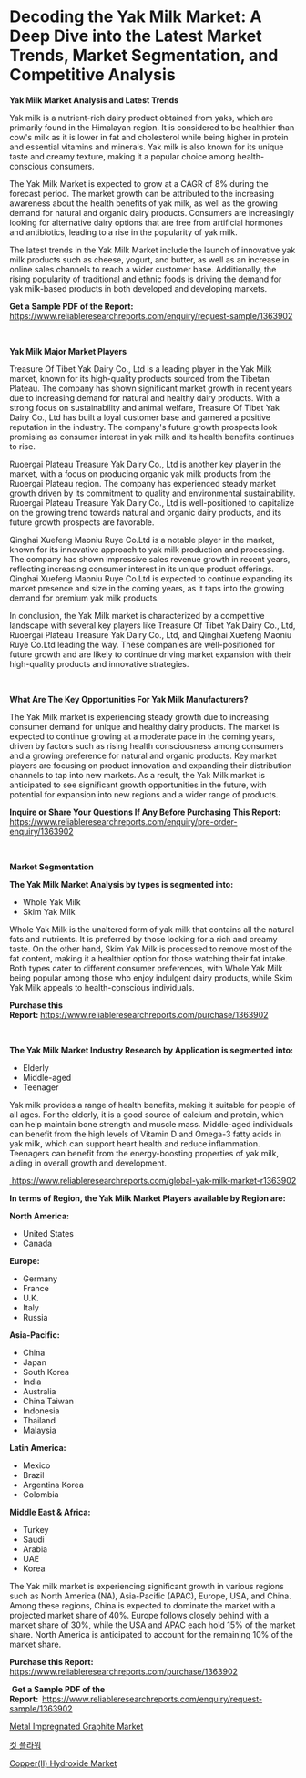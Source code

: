 <p><h1>Decoding the Yak Milk Market: A Deep Dive into the Latest Market Trends, Market Segmentation, and Competitive Analysis</h1></p><p><strong>Yak Milk Market Analysis and Latest Trends</strong></p>
<p><p>Yak milk is a nutrient-rich dairy product obtained from yaks, which are primarily found in the Himalayan region. It is considered to be healthier than cow's milk as it is lower in fat and cholesterol while being higher in protein and essential vitamins and minerals. Yak milk is also known for its unique taste and creamy texture, making it a popular choice among health-conscious consumers.</p><p>The Yak Milk Market is expected to grow at a CAGR of 8% during the forecast period. The market growth can be attributed to the increasing awareness about the health benefits of yak milk, as well as the growing demand for natural and organic dairy products. Consumers are increasingly looking for alternative dairy options that are free from artificial hormones and antibiotics, leading to a rise in the popularity of yak milk.</p><p>The latest trends in the Yak Milk Market include the launch of innovative yak milk products such as cheese, yogurt, and butter, as well as an increase in online sales channels to reach a wider customer base. Additionally, the rising popularity of traditional and ethnic foods is driving the demand for yak milk-based products in both developed and developing markets.</p></p>
<p><strong>Get a Sample PDF of the Report:&nbsp;</strong> <a href="https://www.reliableresearchreports.com/enquiry/request-sample/1363902">https://www.reliableresearchreports.com/enquiry/request-sample/1363902</a></p>
<p>&nbsp;</p>
<p><strong>Yak Milk Major Market Players</strong></p>
<p><p>Treasure Of Tibet Yak Dairy Co., Ltd is a leading player in the Yak Milk market, known for its high-quality products sourced from the Tibetan Plateau. The company has shown significant market growth in recent years due to increasing demand for natural and healthy dairy products. With a strong focus on sustainability and animal welfare, Treasure Of Tibet Yak Dairy Co., Ltd has built a loyal customer base and garnered a positive reputation in the industry. The company's future growth prospects look promising as consumer interest in yak milk and its health benefits continues to rise.</p><p>Ruoergai Plateau Treasure Yak Dairy Co., Ltd is another key player in the market, with a focus on producing organic yak milk products from the Ruoergai Plateau region. The company has experienced steady market growth driven by its commitment to quality and environmental sustainability. Ruoergai Plateau Treasure Yak Dairy Co., Ltd is well-positioned to capitalize on the growing trend towards natural and organic dairy products, and its future growth prospects are favorable.</p><p>Qinghai Xuefeng Maoniu Ruye Co.Ltd is a notable player in the market, known for its innovative approach to yak milk production and processing. The company has shown impressive sales revenue growth in recent years, reflecting increasing consumer interest in its unique product offerings. Qinghai Xuefeng Maoniu Ruye Co.Ltd is expected to continue expanding its market presence and size in the coming years, as it taps into the growing demand for premium yak milk products.</p><p>In conclusion, the Yak Milk market is characterized by a competitive landscape with several key players like Treasure Of Tibet Yak Dairy Co., Ltd, Ruoergai Plateau Treasure Yak Dairy Co., Ltd, and Qinghai Xuefeng Maoniu Ruye Co.Ltd leading the way. These companies are well-positioned for future growth and are likely to continue driving market expansion with their high-quality products and innovative strategies.</p></p>
<p>&nbsp;</p>
<p><strong>What Are The Key Opportunities For Yak Milk Manufacturers?</strong></p>
<p><p>The Yak Milk market is experiencing steady growth due to increasing consumer demand for unique and healthy dairy products. The market is expected to continue growing at a moderate pace in the coming years, driven by factors such as rising health consciousness among consumers and a growing preference for natural and organic products. Key market players are focusing on product innovation and expanding their distribution channels to tap into new markets. As a result, the Yak Milk market is anticipated to see significant growth opportunities in the future, with potential for expansion into new regions and a wider range of products.</p></p>
<p><strong>Inquire or Share Your Questions If Any Before Purchasing This Report:</strong> <a href="https://www.reliableresearchreports.com/enquiry/pre-order-enquiry/1363902">https://www.reliableresearchreports.com/enquiry/pre-order-enquiry/1363902</a></p>
<p>&nbsp;</p>
<p><strong>Market Segmentation</strong></p>
<p><strong>The Yak Milk Market Analysis by types is segmented into:</strong></p>
<p><ul><li>Whole Yak Milk</li><li>Skim Yak Milk</li></ul></p>
<p><p>Whole Yak Milk is the unaltered form of yak milk that contains all the natural fats and nutrients. It is preferred by those looking for a rich and creamy taste. On the other hand, Skim Yak Milk is processed to remove most of the fat content, making it a healthier option for those watching their fat intake. Both types cater to different consumer preferences, with Whole Yak Milk being popular among those who enjoy indulgent dairy products, while Skim Yak Milk appeals to health-conscious individuals.</p></p>
<p><strong>Purchase this Report:&nbsp;</strong><a href="https://www.reliableresearchreports.com/purchase/1363902">https://www.reliableresearchreports.com/purchase/1363902</a></p>
<p>&nbsp;</p>
<p><strong>The Yak Milk Market Industry Research by Application is segmented into:</strong></p>
<p><ul><li>Elderly</li><li>Middle-aged</li><li>Teenager</li></ul></p>
<p><p>Yak milk provides a range of health benefits, making it suitable for people of all ages. For the elderly, it is a good source of calcium and protein, which can help maintain bone strength and muscle mass. Middle-aged individuals can benefit from the high levels of Vitamin D and Omega-3 fatty acids in yak milk, which can support heart health and reduce inflammation. Teenagers can benefit from the energy-boosting properties of yak milk, aiding in overall growth and development.</p></p>
<p><a href="https://www.reliableresearchreports.com/global-yak-milk-market-r1363902">&nbsp;https://www.reliableresearchreports.com/global-yak-milk-market-r1363902</a></p>
<p><strong>In terms of Region, the Yak Milk Market Players available by Region are:</strong></p>
<p>
    <p> <strong> North America: </strong>
        <ul>
            <li>United States</li>
            <li>Canada</li>
        </ul>
        </p> 
    <p> <strong> Europe: </strong>
        <ul>
            <li>Germany</li>
            <li>France</li>
            <li>U.K.</li>
            <li>Italy</li>
            <li>Russia</li>
        </ul>
        </p> 
    <p> <strong> Asia-Pacific: </strong>
        <ul>
            <li>China</li>
            <li>Japan</li>
            <li>South Korea</li>
            <li>India</li>
            <li>Australia</li>
            <li>China Taiwan</li>
            <li>Indonesia</li>
            <li>Thailand</li>
            <li>Malaysia</li>
        </ul>
        </p> 
    <p> <strong> Latin America: </strong>
        <ul>
            <li>Mexico</li>
            <li>Brazil</li>
            <li>Argentina Korea</li>
            <li>Colombia</li>
        </ul>
        </p> 
    <p> <strong> Middle East & Africa: </strong>
        <ul>
            <li>Turkey</li>
            <li>Saudi</li>
            <li>Arabia</li>
            <li>UAE</li>
            <li>Korea</li>
        </ul>
    </p>
    </p>
<p><p>The Yak milk market is experiencing significant growth in various regions such as North America (NA), Asia-Pacific (APAC), Europe, USA, and China. Among these regions, China is expected to dominate the market with a projected market share of 40%. Europe follows closely behind with a market share of 30%, while the USA and APAC each hold 15% of the market share. North America is anticipated to account for the remaining 10% of the market share.</p></p>
<p><strong>Purchase this Report: </strong><a href="https://www.reliableresearchreports.com/purchase/1363902">https://www.reliableresearchreports.com/purchase/1363902</a></p>
<p>&nbsp;<strong>Get a Sample PDF of the Report:&nbsp;&nbsp;</strong><a href="https://www.reliableresearchreports.com/enquiry/request-sample/1363902">https://www.reliableresearchreports.com/enquiry/request-sample/1363902</a></p>
<p><strong></strong></p>
<p><p><a href="https://www.linkedin.com/pulse/metal-impregnated-graphite-market-size-focuses-dynamics-in-depth-svbmc?trackingId=SiIKZdKPGv0WZtjDGarqmA%3D%3D">Metal Impregnated Graphite Market</a></p><p><a href="https://github.com/LanceOlsotn8978/Market-Research-Report-List-1/blob/main/176692816538.md">컷 플라워</a></p><p><a href="https://www.linkedin.com/pulse/copperii-hydroxide-market-size-furnishes-valuable-information-voz2c?trackingId=PlCUN9tzGnIxlE3XythLgA%3D%3D">Copper(II) Hydroxide Market</a></p></p>
